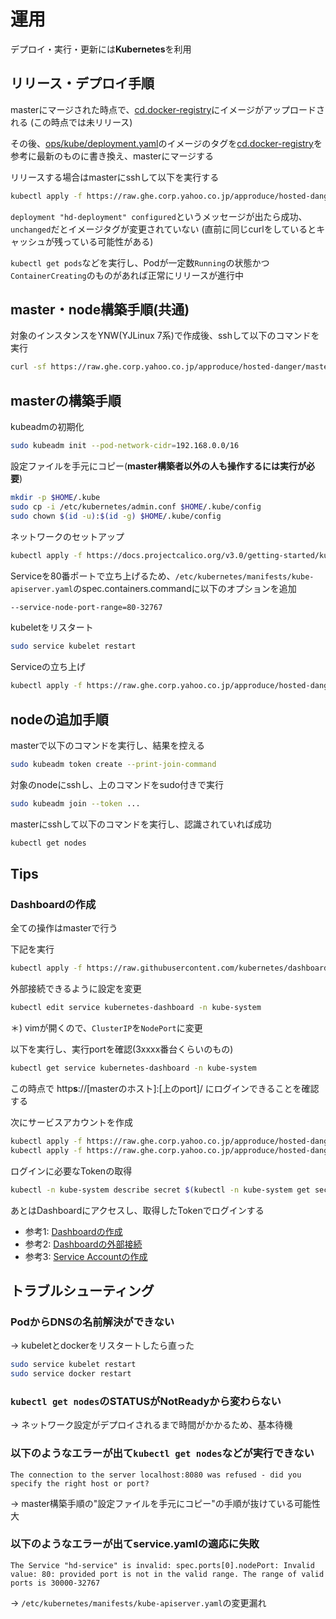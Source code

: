 # 運用
デプロイ・実行・更新には**Kubernetes**を利用

## リリース・デプロイ手順
masterにマージされた時点で、[cd.docker-registry](http://cd.docker-registry.corp.yahoo.co.jp/repository/approduce/hosted-danger-image)にイメージがアップロードされる (この時点では未リリース)

その後、[ops/kube/deployment.yaml](https://ghe.corp.yahoo.co.jp/approduce/hosted-danger/blob/master/ops/kube/deployment.yaml#L17)のイメージのタグを[cd.docker-registry](http://cd.docker-registry.corp.yahoo.co.jp/repository/approduce/hosted-danger-image)を参考に最新のものに書き換え、masterにマージする

リリースする場合はmasterにsshして以下を実行する
```bash
kubectl apply -f https://raw.ghe.corp.yahoo.co.jp/approduce/hosted-danger/master/ops/kube/deployment.yaml
```

`deployment "hd-deployment" configured`というメッセージが出たら成功、`unchanged`だとイメージタグが変更されていない (直前に同じcurlをしているとキャッシュが残っている可能性がある)

`kubectl get pods`などを実行し、Podが一定数`Running`の状態かつ`ContainerCreating`のものがあれば正常にリリースが進行中

## master・node構築手順(共通)
対象のインスタンスをYNW(YJLinux 7系)で作成後、sshして以下のコマンドを実行
```bash
curl -sf https://raw.ghe.corp.yahoo.co.jp/approduce/hosted-danger/master/ops/setup | sudo bash -s
```

## masterの構築手順
kubeadmの初期化
```bash
sudo kubeadm init --pod-network-cidr=192.168.0.0/16
```

設定ファイルを手元にコピー(**master構築者以外の人も操作するには実行が必要**)
```bash
mkdir -p $HOME/.kube
sudo cp -i /etc/kubernetes/admin.conf $HOME/.kube/config
sudo chown $(id -u):$(id -g) $HOME/.kube/config
```

ネットワークのセットアップ
```bash
kubectl apply -f https://docs.projectcalico.org/v3.0/getting-started/kubernetes/installation/hosted/kubeadm/1.7/calico.yaml
```

Serviceを80番ポートで立ち上げるため、`/etc/kubernetes/manifests/kube-apiserver.yaml`のspec.containers.commandに以下のオプションを追加
```bash
--service-node-port-range=80-32767
```

kubeletをリスタート
```bash
sudo service kubelet restart
```

Serviceの立ち上げ
```bash
kubectl apply -f https://raw.ghe.corp.yahoo.co.jp/approduce/hosted-danger/master/ops/kube/service.yaml
```

## nodeの追加手順
masterで以下のコマンドを実行し、結果を控える
```bash
sudo kubeadm token create --print-join-command
```

対象のnodeにsshし、上のコマンドをsudo付きで実行
```bash
sudo kubeadm join --token ...
```

masterにsshして以下のコマンドを実行し、認識されていれば成功
```bash
kubectl get nodes
```

## Tips

### Dashboardの作成

全ての操作はmasterで行う

下記を実行
```bash
kubectl apply -f https://raw.githubusercontent.com/kubernetes/dashboard/master/src/deploy/recommended/kubernetes-dashboard.yaml
```

外部接続できるように設定を変更
```bash
kubectl edit service kubernetes-dashboard -n kube-system 
```
＊) vimが開くので、`ClusterIP`を`NodePort`に変更

以下を実行し、実行portを確認(3xxxx番台くらいのもの)
```bash
kubectl get service kubernetes-dashboard -n kube-system
```

この時点で http**s**://[masterのホスト]:[上のport]/ にログインできることを確認する

次にサービスアカウントを作成
```bash
kubectl apply -f https://raw.ghe.corp.yahoo.co.jp/approduce/hosted-danger/master/ops/kube/admin-user.yaml
kubectl apply -f https://raw.ghe.corp.yahoo.co.jp/approduce/hosted-danger/master/ops/kube/admin-user-role.yaml
```

ログインに必要なTokenの取得
```bash
kubectl -n kube-system describe secret $(kubectl -n kube-system get secret | grep admin-user | awk '{print $1}')
```

あとはDashboardにアクセスし、取得したTokenでログインする

- 参考1: [Dashboardの作成](https://github.com/kubernetes/dashboard/wiki/Installation)
- 参考2: [Dashboardの外部接続](https://github.com/kubernetes/dashboard/wiki/Accessing-Dashboard---1.7.X-and-above#nodeport)
- 参考3: [Service Accountの作成](https://github.com/kubernetes/dashboard/wiki/Creating-sample-user)

## トラブルシューティング

### PodからDNSの名前解決ができない
-> kubeletとdockerをリスタートしたら直った
```bash
sudo service kubelet restart
sudo service docker restart
```

### `kubectl get nodes`のSTATUSがNotReadyから変わらない
-> ネットワーク設定がデプロイされるまで時間がかかるため、基本待機

### 以下のようなエラーが出て`kubectl get nodes`などが実行できない
```
The connection to the server localhost:8080 was refused - did you specify the right host or port?
```
-> master構築手順の"設定ファイルを手元にコピー"の手順が抜けている可能性大

### 以下のようなエラーが出てservice.yamlの適応に失敗
```
The Service "hd-service" is invalid: spec.ports[0].nodePort: Invalid value: 80: provided port is not in the valid range. The range of valid ports is 30000-32767
```
-> `/etc/kubernetes/manifests/kube-apiserver.yaml`の変更漏れ
